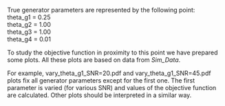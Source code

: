 True generator parameters are represented by the following point: \
theta_g1 = 0.25 \
theta_g2 = 1.00 \
theta_g3 = 1.00 \
theta_g4 = 0.01

To study the objective function in proximity to this point we have prepared some plots.
All these plots are based on data from *Sim_Data*.

For example, vary_theta_g1_SNR=20.pdf and vary_theta_g1_SNR=45.pdf plots fix all generator parameters except for the first one.
The first parameter is varied (for various SNR) and values of the objective function are calculated.
Other plots should be interpreted in a similar way.
